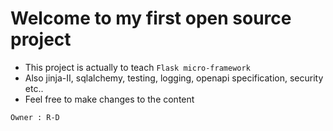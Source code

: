 # Welcome to my first open source project

- This project is actually to teach `Flask micro-framework`
- Also jinja-II, sqlalchemy, testing, logging, openapi specification, security etc..
- Feel free to make changes to the content

`Owner : R-D`
